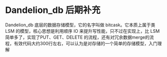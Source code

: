 # Dandelion_db 后期补充
Dandelion_db 底层的数据存储模型，它的名字叫做 bitcask。它本质上属于类 LSM 的模型，核心思想是利用顺序 IO 来提升写性能，只不过在实现上，比 LSM 简单多了，实现了PUT、GET、DELETE 的流程，还有对冗余数据merge的流程，有效代码大约300行左右，可以认为是对存储的一个简单的存储模型，入门理解
